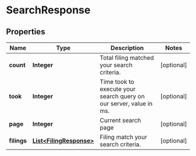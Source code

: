 # SearchResponse

## Properties

 Name        | Type                                                | Description                                                        | Notes      
-------------|-----------------------------------------------------|--------------------------------------------------------------------|------------
 **count**   | **Integer**                                         | Total filing matched your search criteria.                         | [optional] 
 **took**    | **Integer**                                         | Time took to execute your search query on our server, value in ms. | [optional] 
 **page**    | **Integer**                                         | Current search page                                                | [optional] 
 **filings** | [**List&lt;FilingResponse&gt;**](FilingResponse.md) | Filing match your search criteria.                                 | [optional] 



